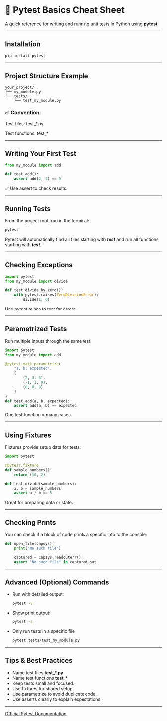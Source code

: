 # 📜 Pytest Basics Cheat Sheet

A quick reference for writing and running unit tests in Python using **pytest**.

---

## Installation

```bash
pip install pytest
```

---

## Project Structure Example

```
your_project/
├── my_module.py
└── tests/
    └── test_my_module.py
```

### ✅ Convention:

Test files: test\_\*.py

Test functions: test\_\*

---

## Writing Your First Test

```python
from my_module import add

def test_add():
    assert add(2, 3) == 5

```

✅ Use assert to check results.

---

## Running Tests

From the project root, run in the terminal:

```bash
pytest
```

Pytest will automatically find all files starting with **_test_** and run all functions starting with **_test_**.

---

## Checking Exceptions

```python
import pytest
from my_module import divide

def test_divide_by_zero():
    with pytest.raises(ZeroDivisionError):
        divide(1, 0)
```

Use pytest.raises to test for errors.

---

## Parametrized Tests

Run multiple inputs through the same test:

```python
import pytest
from my_module import add

@pytest.mark.parametrize(
    "a, b, expected",
    [
        (2, 3, 5),
        (-1, 1, 0),
        (0, 0, 0)
    ]
)
def test_add(a, b, expected):
    assert add(a, b) == expected
```

One test function = many cases.

---

## Using Fixtures

Fixtures provide setup data for tests:

```python
import pytest

@pytest.fixture
def sample_numbers():
    return (10, 2)

def test_divide(sample_numbers):
    a, b = sample_numbers
    assert a / b == 5
```

Great for preparing data or state.

---

## Checking Prints
You can check if a block of code prints a specific info to the console:

```python
def open_file(capsys):
    print("No such file")

    captured = capsys.readouterr()
    assert "No such file" in captured.out
```

---

## Advanced (Optional) Commands

- Run with detailed output:
  ```bash
  pytest -v
  ```
- Show print output:
  ```bash
  pytest -s
  ```
- Only run tests in a specific file
  ```bash
  pytest tests/test_my_module.py
  ```

---

## Tips & Best Practices

- Name test files **test\_\*.py**
- Name test functions **test\_\***
- Keep tests small and focused.
- Use fixtures for shared setup.
- Use parametrize to avoid duplicate code.
- Use asserts clearly to explain expectations.

---

[Official Pytest Documentation](https://docs.pytest.org/en/stable/)
